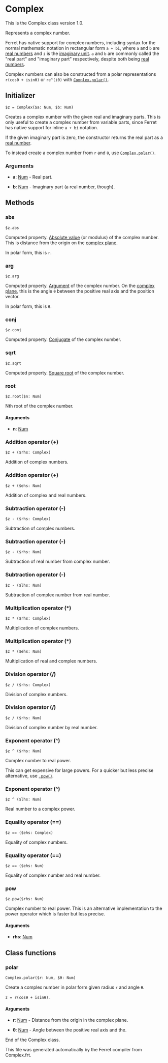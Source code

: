 # Complex

This is the Complex class version 1.0.

Represents a complex number.

Ferret has native support for complex numbers, including syntax for the
normal mathematic notation in rectangular form `a + bi`, where `a` and `b`
are [real numbers](Number.md) and `i` is the
[imaginary unit](https://en.wikipedia.org/wiki/Imaginary_unit).
`a` and `b` are commonly called the "real part" and "imaginary part"
respectively, despite both being [real numbers](Number.md).

Complex numbers can also be constructed from a polar representations
`r(cosθ + isinθ)` or `re^(iθ)` with [`Complex.polar()`](#polar).


## Initializer

```
$z = Complex($a: Num, $b: Num)
```

Creates a complex number with the given real and imaginary parts. This is
only useful to create a complex number from variable parts, since Ferret
has native support for inline `a + bi` notation.

If the given imaginary part is zero, the constructor returns the real part
as a [real number](Number.md).

To instead create a complex number from `r` and `θ`,
use [`Complex.polar()`](#polar).


### Arguments

* __a__: [Num](/doc/std/Number.md) - Real part.

* __b__: [Num](/doc/std/Number.md) - Imaginary part (a real number, though).

## Methods

### abs

```
$z.abs
```

Computed property. [Absolute value](https://en.wikipedia.org/wiki/Absolute_value#Complex_numbers)
(or modulus) of the complex number. This is distance from the origin on the
[complex plane](https://en.wikipedia.org/wiki/Complex_plane).

In polar form, this is `r`.



### arg

```
$z.arg
```

Computed property. [Argument](https://en.wikipedia.org/wiki/Argument_(complex_analysis)) of
the complex number. On the
[complex plane](https://en.wikipedia.org/wiki/Complex_plane), this is the
angle `θ` between the positive real axis and the position vector.

In polar form, this is `θ`.



### conj

```
$z.conj
```

Computed property. [Conjugate](https://en.wikipedia.org/wiki/Complex_conjugate) of the complex
number.



### sqrt

```
$z.sqrt
```

Computed property. [Square root](https://math.stackexchange.com/a/44500) of the complex number.



### root

```
$z.root($n: Num)
```

Nth root of the complex number.


#### Arguments

* __n__: [Num](/doc/std/Number.md)  



### Addition operator (+)

```
$z + ($rhs: Complex)
```

Addition of complex numbers.





### Addition operator (+)

```
$z + ($ehs: Num)
```

Addition of complex and real numbers.





### Subtraction operator (-)

```
$z - ($rhs: Complex)
```

Subtraction of complex numbers.





### Subtraction operator (-)

```
$z - ($rhs: Num)
```

Subtraction of real number from complex number.





### Subtraction operator (-)

```
$z - ($lhs: Num)
```

Subtraction of complex number from real number.





### Multiplication operator (*)

```
$z * ($rhs: Complex)
```

Multiplication of complex numbers.





### Multiplication operator (*)

```
$z * ($ehs: Num)
```

Multiplication of real and complex numbers.





### Division operator (/)

```
$z / ($rhs: Complex)
```

Division of complex numbers.





### Division operator (/)

```
$z / ($rhs: Num)
```

Division of complex number by real number.





### Exponent operator (^)

```
$z ^ ($rhs: Num)
```

Complex number to real power.

This can get expensive for large powers.
For a quicker but less precise alternative, use [`.pow()`](#pow).





### Exponent operator (^)

```
$z ^ ($lhs: Num)
```

Real number to a complex power.





### Equality operator (==)

```
$z == ($ehs: Complex)
```

Equality of complex numbers.





### Equality operator (==)

```
$z == ($ehs: Num)
```

Equality of complex number and real number.





### pow

```
$z.pow($rhs: Num)
```

Complex number to real power. This is an alternative implementation to the
power operator which is faster but less precise.


#### Arguments

* __rhs__: [Num](/doc/std/Number.md)  

## Class functions

### polar

```
Complex.polar($r: Num, $θ: Num)
```

Create a complex number in polar form given radius `r` and angle `θ`.

`z = r(cosθ + isinθ)`.


#### Arguments

* __r__: [Num](/doc/std/Number.md) - Distance from the origin in the complex plane.

* __θ__: [Num](/doc/std/Number.md) - Angle between the positive real axis and the.




End of the Complex class.

This file was generated automatically by the Ferret compiler from
Complex.frt.